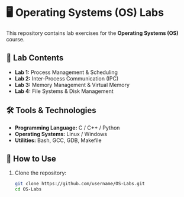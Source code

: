 # 🖥️ Operating Systems (OS) Labs

This repository contains lab exercises for the **Operating Systems (OS)** course.

## 📌 Lab Contents

- **Lab 1:** Process Management & Scheduling  
- **Lab 2:** Inter-Process Communication (IPC)  
- **Lab 3:** Memory Management & Virtual Memory  
- **Lab 4:** File Systems & Disk Management  

## 🛠 Tools & Technologies

- **Programming Language:** C / C++ / Python  
- **Operating Systems:** Linux / Windows  
- **Utilities:** Bash, GCC, GDB, Makefile  

## 🚀 How to Use

1. Clone the repository:  
   ```bash
   git clone https://github.com/username/OS-Labs.git
   cd OS-Labs
